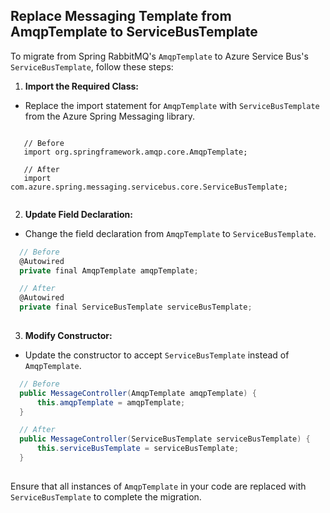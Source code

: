 ## Replace Messaging Template from AmqpTemplate to ServiceBusTemplate

To migrate from Spring RabbitMQ's `AmqpTemplate` to Azure Service Bus's `ServiceBusTemplate`, follow these steps:

1. **Import the Required Class:**
 - Replace the import statement for `AmqpTemplate` with `ServiceBusTemplate` from the Azure Spring Messaging library.
 
```

   // Before
   import org.springframework.amqp.core.AmqpTemplate;

   // After
   import com.azure.spring.messaging.servicebus.core.ServiceBusTemplate;
   

```

2. **Update Field Declaration:**
 - Change the field declaration from `AmqpTemplate` to `ServiceBusTemplate`.
 ```csharp
   // Before
   @Autowired
   private final AmqpTemplate amqpTemplate;

   // After
   @Autowired
   private final ServiceBusTemplate serviceBusTemplate;
   

```

3. **Modify Constructor:**
 - Update the constructor to accept `ServiceBusTemplate` instead of `AmqpTemplate`.
 ```csharp
   // Before
   public MessageController(AmqpTemplate amqpTemplate) {
       this.amqpTemplate = amqpTemplate;
   }

   // After
   public MessageController(ServiceBusTemplate serviceBusTemplate) {
       this.serviceBusTemplate = serviceBusTemplate;
   }
   

```

Ensure that all instances of `AmqpTemplate` in your code are replaced with `ServiceBusTemplate` to complete the migration.